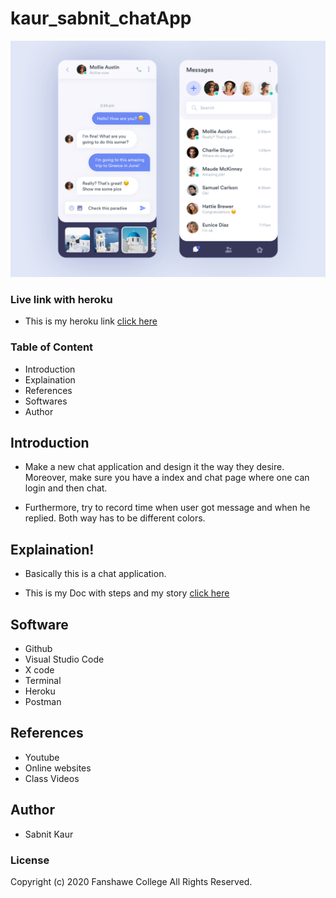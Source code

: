 # kaur_sabnit_chatApp

![project image](public/images/readMe.png)

### Live link with heroku

*  This is my heroku link [click here](https://dashboard.heroku.com/apps/kaurchat/deploy/github)

### Table of Content

* Introduction
* Explaination
* References
* Softwares
* Author


## Introduction

* Make a new chat application and design it the way they desire. Moreover, make sure you have a index and chat page where one can login and then chat.

* Furthermore, try to record time when user got message and when he replied. Both way has to be different colors.

## Explaination!
 * Basically this is a chat application.

 * This is my Doc with steps and my story [click here](https://docs.google.com/document/d/121zWUKrqFffpem8MESZtGw_qwoM6dcxuAg2ZJ5uFSLo/edit?usp=sharing)

## Software
* Github
* Visual Studio Code
* X code
* Terminal
* Heroku
* Postman


## References
* Youtube
* Online websites
* Class Videos


## Author
* Sabnit Kaur

### License
Copyright (c) 2020 Fanshawe
College All Rights Reserved.





